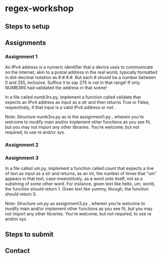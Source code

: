 # regex-workshop

## Steps to setup


## Assignments

### Assignment 1
An IPv4 address is a numeric identifier that a device uses to communicate on the internet, akin to a postal address in the real world, typically formatted in dot-decimal notation as #.#.#.#. But each # should be a number between 0 and 255, inclusive. Suffice it to say 275 is not in that range! If only NUMB3RS had validated the address in that scene!

In a file called numb3rs.py, implement a function called validate that expects an IPv4 address as input as a str and then returns True or False, respectively, if that input is a valid IPv4 address or not.

Note:
Structure numb3rs.py as in the assignment1.py , wherein you’re welcome to modify main and/or implement other functions as you see fit, but you may not import any other libraries. You’re welcome, but not required, to use re and/or sys.
### Assignment 2


### Assignment 3
In a file called um.py, implement a function called count that expects a line of text as input as a str and returns, as an int, the number of times that “um” appears in that text, case-insensitively, as a word unto itself, not as a substring of some other word. For instance, given text like hello, um, world, the function should return 1. Given text like yummy, though, the function should return 0.

Note:
Structure um.py as assignment3.py , wherein you’re welcome to modify main and/or implement other functions as you see fit, but you may not import any other libraries. You’re welcome, but not required, to use re and/or sys
## Steps to submit

## Contact

